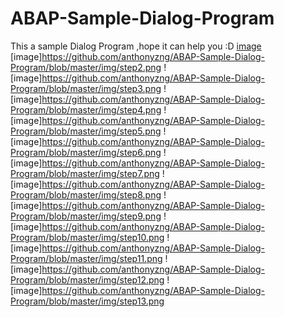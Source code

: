 # ABAP-Sample-Dialog-Program
This a sample Dialog Program ,hope it can help you :D
[image](https://github.com/anthonyzng/ABAP-Sample-Dialog-Program/blob/master/img/step1.png)
[image]https://github.com/anthonyzng/ABAP-Sample-Dialog-Program/blob/master/img/step2.png
![image]https://github.com/anthonyzng/ABAP-Sample-Dialog-Program/blob/master/img/step3.png
![image]https://github.com/anthonyzng/ABAP-Sample-Dialog-Program/blob/master/img/step4.png
![image]https://github.com/anthonyzng/ABAP-Sample-Dialog-Program/blob/master/img/step5.png
![image]https://github.com/anthonyzng/ABAP-Sample-Dialog-Program/blob/master/img/step6.png
![image]https://github.com/anthonyzng/ABAP-Sample-Dialog-Program/blob/master/img/step7.png
![image]https://github.com/anthonyzng/ABAP-Sample-Dialog-Program/blob/master/img/step8.png
![image]https://github.com/anthonyzng/ABAP-Sample-Dialog-Program/blob/master/img/step9.png
![image]https://github.com/anthonyzng/ABAP-Sample-Dialog-Program/blob/master/img/step10.png
![image]https://github.com/anthonyzng/ABAP-Sample-Dialog-Program/blob/master/img/step11.png
![image]https://github.com/anthonyzng/ABAP-Sample-Dialog-Program/blob/master/img/step12.png
![image]https://github.com/anthonyzng/ABAP-Sample-Dialog-Program/blob/master/img/step13.png
